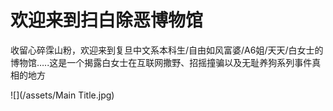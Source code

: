 # 欢迎来到扫白除恶博物馆

收留心碎霂山粉，欢迎来到复旦中文系本科生/自由如风富婆/A6姐/天天/白女士的博物馆…..这是一个揭露白女士在互联网撒野、招摇撞骗以及无耻养狗系列事件真相的地方


![](/assets/Main Title.jpg)
